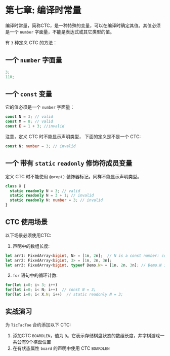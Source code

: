 # 第七章: 编译时常量

编译时常量，简称CTC，是一种特殊的变量，可以在编译时确定其值。其值必须是一个 `number` 字面量，不能是表达式或其它类型的值。

有 `3` 种定义 CTC 的方法：

## 一个 `number` 字面量

```ts
3;
110;
```

## 一个 `const` 变量

它的值必须是一个 `number` 字面量：

```ts
const N = 3; // valid
const M = 8; // valid
const E = 1 + 3; //invalid
```

注意，定义 CTC 时不能显示声明类型， 下面的定义是不是一个 CTC:

```ts
const N: number = 3; // invalid
```

## 一个 带有 `static` `readonly` 修饰符成员变量

定义 CTC 时不能使用 `@prop()` 装饰器标记。同样不能显示声明类型。

```ts
class X {
  static readonly N = 3; // valid
  static readonly N = 3 + 1; // invalid
  static readonly N: number = 3; // invalid
}
```

## CTC 使用场景

以下场景必须使用CTC:

1. 声明中的数组长度:

```ts
let arr1: FixedArray<bigint, N> = [1n, 2n];  // N is a const number: const N = 3;
let arr2: FixedArray<bigint, 3> = [1n, 2n, 3n];
let arr3: FixedArray<bigint, typeof Demo.N> = [1n, 2n, 3n]; // Demo.N is static readonly property
```

2. `for` 语句中的循环计数:

```ts
for(let i=0; i< 3; i++)
for(let i=0; i< N; i++)  // const N = 3;
for(let i=0; i< X.N; i++)  // static readonly N = 3;
```

## 实战演习

为 `TicTacToe` 合约添加以下 CTC:

1. 添加CTC `BOARDLEN`，值为 `9`。它表示存储棋盘状态的数组长度，井字棋游戏一共公有9个棋盘位置
2. 在有状态属性 `board` 的声明中使用 CTC `BOARDLEN`

